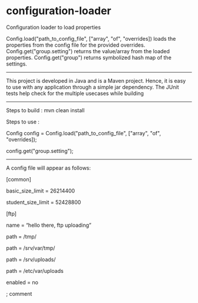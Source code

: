# configuration-loader
Configuration loader to load properties

Config.load("path_to_config_file", ["array", "of", "overrides]) loads the properties from the config file for the provided overrides.
Config.get("group.setting") returns the value/array from the loaded properties.
Config.get("group") returns symbolized hash map of the settings.

--------------------------------------------------------------------------------------------------------------
This project is developed in Java and is a Maven project. Hence, it is easy to use with any application through a simple jar dependency.
The JUnit tests help check for the multiple usecases while building

--------------------------------------------------------------------------------------------------------------
Steps to build : mvn clean install

Steps to use :

Config config = Config.load("path_to_config_file", ["array", "of", "overrides]);

config.get("group.setting");

---------------------------------------------------------------------------------------------------------------
A config file will appear as follows: 
 
[common] 

basic_size_limit = 26214400 

student_size_limit = 52428800 

[ftp] 

name = “hello there, ftp uploading” 

path = /tmp/ 

path<production> = /srv/var/tmp/ 

path<staging> = /srv/uploads/ 

path<ubuntu> = /etc/var/uploads 

enabled = no 

; comment

